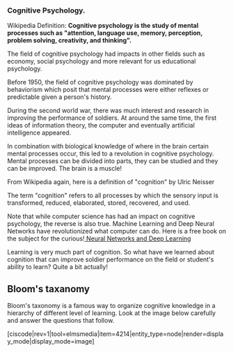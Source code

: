 ### Cognitive Psychology. 

Wikipedia Definition: **Cognitive psychology is the study of mental processes such as "attention, language use, memory, perception, problem solving, creativity, and thinking".**

The field of cognitive psychology had impacts in other fields such as economy, social psychology and more relevant for us educational psychology. 

Before 1950, the field of cognitive psychology was dominated by behaviorism which posit that mental processes were either reflexes or predictable given a person's history. 

During the second world war, there was much interest and research in improving the performance of soldiers. At around the same time, the first ideas of information theory, the computer and eventually artificial intelligence appeared. 

In combination with biological knowledge of where in the brain certain mental processes occur, this led to a revolution in cognitive psychology. Mental processes can be divided into parts, they can be studied and they can be improved. The brain is a muscle! 

From Wikipedia again, here is a definition of "cognition" by Ulric Neisser

<lrndesign-sidenote label="Instructor Note" icon="bookmark" bg-color="#c2e5f2">
The term "cognition" refers to all processes by which the sensory input is transformed, reduced, elaborated, stored, recovered, and used.
</lrndesign-sidenote>


Note that while computer science has had an impact on cognitive psychology, the reverse is also true. Machine Learning and Deep Neural Networks have revolutionized what computer can do. Here is a free book on the subject for the curious!<a target = "_blank" href="http://neuralnetworksanddeeplearning.com/index.html"> Neural Networks and Deep Learning</a> 

Learning is very much part of cognition. So what have we learned about cognition that can improve soldier performance on the field or student's ability to learn? Quite a bit actually!

## Bloom's taxanomy 

Bloom's taxonomy is a famous way to organize cognitive knowledge in a hierarchy of different level of learning. Look at the image below carefully and answer the questions that follow. 

[ciscode|rev=1|tool=elmsmedia|item=4214|entity_type=node|render=display_mode|display_mode=image] 

